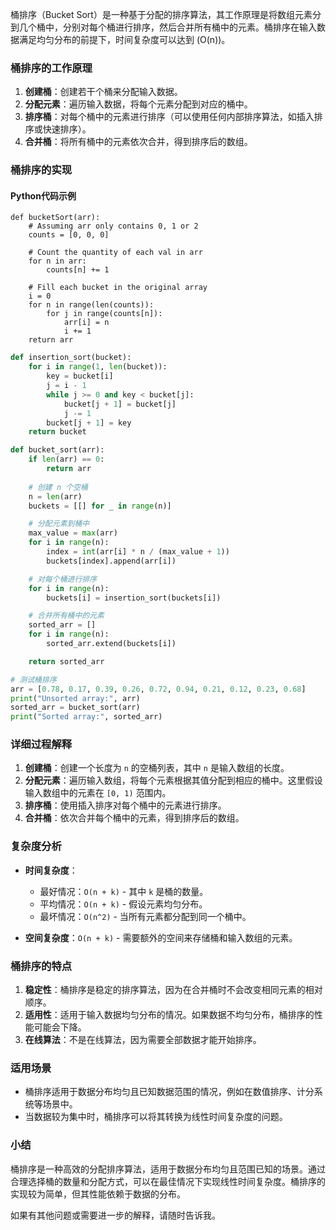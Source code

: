 桶排序（Bucket Sort）是一种基于分配的排序算法，其工作原理是将数组元素分到几个桶中，分别对每个桶进行排序，然后合并所有桶中的元素。桶排序在输入数据满足均匀分布的前提下，时间复杂度可以达到 \(O(n)\)。

### 桶排序的工作原理

1. **创建桶**：创建若干个桶来分配输入数据。
2. **分配元素**：遍历输入数据，将每个元素分配到对应的桶中。
3. **排序桶**：对每个桶中的元素进行排序（可以使用任何内部排序算法，如插入排序或快速排序）。
4. **合并桶**：将所有桶中的元素依次合并，得到排序后的数组。

### 桶排序的实现

#### Python代码示例
```
def bucketSort(arr):
    # Assuming arr only contains 0, 1 or 2
    counts = [0, 0, 0]

    # Count the quantity of each val in arr
    for n in arr:
        counts[n] += 1
    
    # Fill each bucket in the original array
    i = 0
    for n in range(len(counts)):
        for j in range(counts[n]):
            arr[i] = n
            i += 1
    return arr
```

```python
def insertion_sort(bucket):
    for i in range(1, len(bucket)):
        key = bucket[i]
        j = i - 1
        while j >= 0 and key < bucket[j]:
            bucket[j + 1] = bucket[j]
            j -= 1
        bucket[j + 1] = key
    return bucket

def bucket_sort(arr):
    if len(arr) == 0:
        return arr
    
    # 创建 n 个空桶
    n = len(arr)
    buckets = [[] for _ in range(n)]

    # 分配元素到桶中
    max_value = max(arr)
    for i in range(n):
        index = int(arr[i] * n / (max_value + 1))
        buckets[index].append(arr[i])

    # 对每个桶进行排序
    for i in range(n):
        buckets[i] = insertion_sort(buckets[i])

    # 合并所有桶中的元素
    sorted_arr = []
    for i in range(n):
        sorted_arr.extend(buckets[i])

    return sorted_arr

# 测试桶排序
arr = [0.78, 0.17, 0.39, 0.26, 0.72, 0.94, 0.21, 0.12, 0.23, 0.68]
print("Unsorted array:", arr)
sorted_arr = bucket_sort(arr)
print("Sorted array:", sorted_arr)
```

### 详细过程解释

1. **创建桶**：创建一个长度为 `n` 的空桶列表，其中 `n` 是输入数组的长度。
2. **分配元素**：遍历输入数组，将每个元素根据其值分配到相应的桶中。这里假设输入数组中的元素在 `[0, 1)` 范围内。
3. **排序桶**：使用插入排序对每个桶中的元素进行排序。
4. **合并桶**：依次合并每个桶中的元素，得到排序后的数组。

### 复杂度分析

- **时间复杂度**：
  - 最好情况：`O(n + k)` - 其中 `k` 是桶的数量。
  - 平均情况：`O(n + k)` - 假设元素均匀分布。
  - 最坏情况：`O(n^2)` - 当所有元素都分配到同一个桶中。

- **空间复杂度**：`O(n + k)` - 需要额外的空间来存储桶和输入数组的元素。

### 桶排序的特点

1. **稳定性**：桶排序是稳定的排序算法，因为在合并桶时不会改变相同元素的相对顺序。
2. **适用性**：适用于输入数据均匀分布的情况。如果数据不均匀分布，桶排序的性能可能会下降。
3. **在线算法**：不是在线算法，因为需要全部数据才能开始排序。

### 适用场景

- 桶排序适用于数据分布均匀且已知数据范围的情况，例如在数值排序、计分系统等场景中。
- 当数据较为集中时，桶排序可以将其转换为线性时间复杂度的问题。

### 小结

桶排序是一种高效的分配排序算法，适用于数据分布均匀且范围已知的场景。通过合理选择桶的数量和分配方式，可以在最佳情况下实现线性时间复杂度。桶排序的实现较为简单，但其性能依赖于数据的分布。

如果有其他问题或需要进一步的解释，请随时告诉我。
